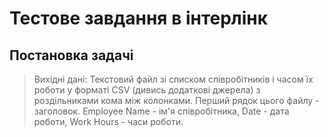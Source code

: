 # Тестове завдання в інтерлінк
## Постановка задачі
>Вихідні дані: Текстовий файл зі списком співробітників і часом їх роботи у форматі CSV (дивись додатковi джерела) з роздільниками кома між колонками. Перший рядок цього файлу - заголовок. Employee Name - ім'я співробітника, Date - дата роботи, Work Hours - часи роботи.

